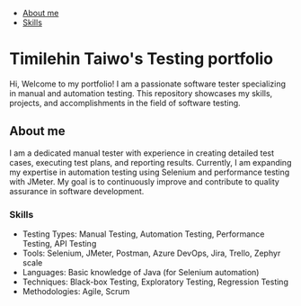* [About me](about-me)
* [Skills](skills)
# Timilehin Taiwo's Testing portfolio
Hi, Welcome to my portfolio! I am a passionate software tester specializing in manual and automation testing. This repository showcases my skills, projects, and accomplishments in the field of software testing.
## About me
I am a dedicated manual tester with experience in creating detailed test cases, executing test plans, and reporting results. Currently, I am expanding my expertise in automation testing using Selenium and performance testing with JMeter. My goal is to continuously improve and contribute to quality assurance in software development.
### Skills
* Testing Types: Manual Testing, Automation Testing, Performance Testing, API Testing
* Tools: Selenium, JMeter, Postman, Azure DevOps, Jira, Trello, Zephyr scale
* Languages: Basic knowledge of Java (for Selenium automation)
* Techniques: Black-box Testing, Exploratory Testing, Regression Testing
* Methodologies: Agile, Scrum
  
